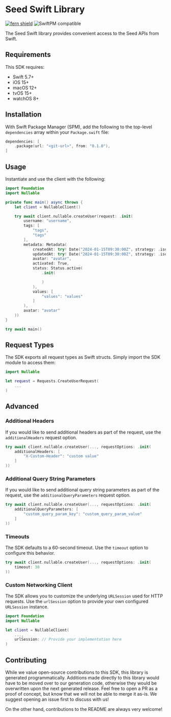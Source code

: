 # Seed Swift Library

[![fern shield](https://img.shields.io/badge/%F0%9F%8C%BF-Built%20with%20Fern-brightgreen)](https://buildwithfern.com?utm_source=github&utm_medium=github&utm_campaign=readme&utm_source=Seed%2FSwift)
![SwiftPM compatible](https://img.shields.io/badge/SwiftPM-compatible-orange.svg)

The Seed Swift library provides convenient access to the Seed APIs from Swift.

## Requirements

This SDK requires:
- Swift 5.7+
- iOS 15+
- macOS 12+
- tvOS 15+
- watchOS 8+

## Installation

With Swift Package Manager (SPM), add the following to the top-level `dependencies` array within your `Package.swift` file:

```swift
dependencies: [
    .package(url: "<git-url>", from: "0.1.0"),
]
```

## Usage

Instantiate and use the client with the following:

```swift
import Foundation
import Nullable

private func main() async throws {
    let client = NullableClient()

    try await client.nullable.createUser(request: .init(
        username: "username",
        tags: [
            "tags",
            "tags"
        ],
        metadata: Metadata(
            createdAt: try! Date("2024-01-15T09:30:00Z", strategy: .iso8601),
            updatedAt: try! Date("2024-01-15T09:30:00Z", strategy: .iso8601),
            avatar: "avatar",
            activated: True,
            status: Status.active(
                .init(

                )
            ),
            values: [
                "values": "values"
            ]
        ),
        avatar: "avatar"
    ))
}

try await main()
```

## Request Types

The SDK exports all request types as Swift structs. Simply import the SDK module to access them:

```swift
import Nullable

let request = Requests.CreateUserRequest(
    ...
)
```

## Advanced

### Additional Headers

If you would like to send additional headers as part of the request, use the `additionalHeaders` request option.

```swift
try await client.nullable.createUser(..., requestOptions: .init(
    additionalHeaders: [
        "X-Custom-Header": "custom value"
    ]
))
```

### Additional Query String Parameters

If you would like to send additional query string parameters as part of the request, use the `additionalQueryParameters` request option.

```swift
try await client.nullable.createUser(..., requestOptions: .init(
    additionalQueryParameters: [
        "custom_query_param_key": "custom_query_param_value"
    ]
))
```

### Timeouts

The SDK defaults to a 60-second timeout. Use the `timeout` option to configure this behavior.

```swift
try await client.nullable.createUser(..., requestOptions: .init(
    timeout: 30
))
```

### Custom Networking Client

The SDK allows you to customize the underlying `URLSession` used for HTTP requests. Use the `urlSession` option to provide your own configured `URLSession` instance.

```swift
import Foundation
import Nullable

let client = NullableClient(
    ...,
    urlSession: // Provide your implementation here
)
```

## Contributing

While we value open-source contributions to this SDK, this library is generated programmatically.
Additions made directly to this library would have to be moved over to our generation code,
otherwise they would be overwritten upon the next generated release. Feel free to open a PR as
a proof of concept, but know that we will not be able to merge it as-is. We suggest opening
an issue first to discuss with us!

On the other hand, contributions to the README are always very welcome!